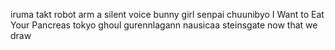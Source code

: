 iruma
takt
robot arm
a silent voice 
bunny girl senpai 
chuunibyo
I Want to Eat Your Pancreas
tokyo ghoul
gurennlagann
nausicaa
steinsgate
now that we draw
